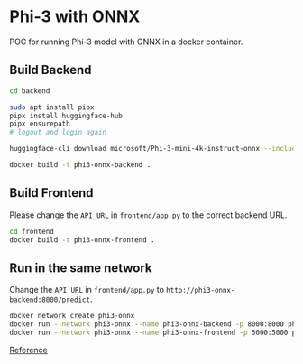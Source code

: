 # Phi-3 with ONNX

POC for running Phi-3 model with ONNX in a docker container.

## Build Backend

```bash
cd backend

sudo apt install pipx
pipx install huggingface-hub
pipx ensurepath
# logout and login again

huggingface-cli download microsoft/Phi-3-mini-4k-instruct-onnx --include cpu_and_mobile/cpu-int4-rtn-block-32-acc-level-4/* --local-dir .

docker build -t phi3-onnx-backend .
```

## Build Frontend

Please change the `API_URL` in `frontend/app.py` to the correct backend URL.

```bash
cd frontend
docker build -t phi3-onnx-frontend .
```

## Run in the same network

Change the `API_URL` in `frontend/app.py` to `http://phi3-onnx-backend:8000/predict`.

```bash
docker network create phi3-onnx
docker run --network phi3-onnx --name phi3-onnx-backend -p 8000:8000 phi3-onnx-backend
docker run --network phi3-onnx --name phi3-onnx-frontend -p 5000:5000 phi3-onnx-frontend
```

[Reference](https://azure.github.io/AppService/2024/08/19/Phi-3-ONNX.html)